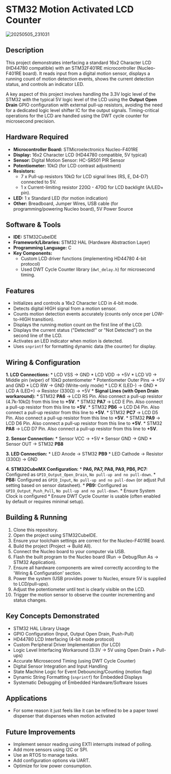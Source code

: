# STM32 Motion Activated LCD Counter
![20250505_231031](https://github.com/user-attachments/assets/b105adbd-c498-40f8-9669-71904380ba0d)
## Description

This project demonstrates interfacing a standard 16x2 Character LCD (HD44780 compatible) with an STM32F401RE microcontroller (Nucleo-F401RE board). It reads input from a digital motion sensor, displays a running count of motion detection events, shows the current detection status, and controls an indicator LED.

A key aspect of this project involves handling the 3.3V logic level of the STM32 with the typical 5V logic level of the LCD using the **Output Open Drain** GPIO configuration with external pull-up resistors, avoiding the need for a dedicated logic level shifter IC for the output signals. Timing-critical operations for the LCD are handled using the DWT cycle counter for microsecond precision.

## Hardware Required

* **Microcontroller Board:** STMicroelectronics Nucleo-F401RE
* **Display:** 16x2 Character LCD (HD44780 compatible, 5V typical)
* **Sensor:** Digital Motion Sensor: HC-SR501 PIR Sensor
* **Potentiometer:** 10kΩ (for LCD contrast adjustment)
* **Resistors:**
    * 7 x Pull-up resistors 10kΩ for LCD signal lines (RS, E, D4-D7) connected to 5V.
    * 1 x Current-limiting resistor 220Ω - 470Ω for LCD backlight (A/LED+ pin).
* **LED:** 1 x Standard LED (for motion indication)
* **Other:** Breadboard, Jumper Wires, USB cable (for programming/powering Nucleo board), 5V Power Source 

## Software & Tools

* **IDE:** STM32CubeIDE
* **Framework/Libraries:** STM32 HAL (Hardware Abstraction Layer)
* **Programming Language:** C
* **Key Components:**
    * Custom LCD driver functions (implementing HD44780 4-bit protocol)
    * Used DWT Cycle Counter library (`dwt_delay.h`) for microsecond timing.

## Features

* Initializes and controls a 16x2 Character LCD in 4-bit mode.
* Detects digital HIGH signal from a motion sensor.
* Counts motion detection events accurately (counts only once per LOW-to-HIGH transition).
* Displays the running motion count on the first line of the LCD.
* Displays the current status ("Detected!" or "Not Detected") on the second line of the LCD.
* Activates an LED indicator when motion is detected.
* Uses `snprintf` for formatting dynamic data (the counter) for display.

## Wiring & Configuration

**1. LCD Connections:**
    * LCD VSS -> GND
    * LCD VDD -> +5V
    * LCD V0 -> Middle pin (wiper) of 10kΩ potentiometer
    * Potentiometer Outer Pins -> +5V and GND
    * LCD RW -> GND (Write-only mode)
    * LCD K (LED-) -> GND
    * LCD A (LED+) -> Resistor (330Ω) -> +5V
    * **Signal Lines (with Open Drain workaround):**
        * STM32 **PA6** -> LCD RS Pin. Also connect a pull-up resistor (4.7k-10kΩ) from this line to **+5V**.
        * STM32 **PA7** -> LCD E Pin. Also connect a pull-up resistor from this line to **+5V**.
        * STM32 **PB6** -> LCD D4 Pin. Also connect a pull-up resistor from this line to **+5V**.
        * STM32 **PC7** -> LCD D5 Pin. Also connect a pull-up resistor from this line to **+5V**.
        * STM32 **PA9** -> LCD D6 Pin. Also connect a pull-up resistor from this line to **+5V**.
        * STM32 **PA8** -> LCD D7 Pin. Also connect a pull-up resistor from this line to **+5V**.

**2. Sensor Connection:**
    * Sensor VCC -> +5V
    * Sensor GND -> GND
    * Sensor OUT -> STM32 **PB8**

**3. LED Connection:**
    * LED Anode -> STM32 **PB9**
    * LED Cathode -> Resistor (330Ω) -> GND

**4. STM32CubeMX Configuration:**
    * **PA6, PA7, PA8, PA9, PB6, PC7:** Configured as `GPIO_Output_Open_Drain`, `No pull-up and no pull-down`.
    * **PB8:** Configured as `GPIO_Input`, `No pull-up and no pull-down` (or adjust Pull setting based on sensor datasheet).
    * **PB9:** Configured as `GPIO_Output_Push_Pull`, `No pull-up and no pull-down`.
    * Ensure System Clock is configured
    * Ensure DWT Cycle Counter is usable (often enabled by default or requires minimal setup).

## Building & Running

1.  Clone this repository.
2.  Open the project using STM32CubeIDE.
3.  Ensure your toolchain settings are correct for the Nucleo-F401RE board.
4.  Build the project (Project -> Build All).
5.  Connect the Nucleo board to your computer via USB.
6.  Flash the built program to the Nucleo board (Run -> Debug/Run As -> STM32 Application).
7.  Ensure all hardware components are wired correctly according to the 'Wiring & Configuration' section.
8.  Power the system (USB provides power to Nucleo, ensure 5V is supplied to LCD/pull-ups).
9.  Adjust the potentiometer until text is clearly visible on the LCD.
10. Trigger the motion sensor to observe the counter incrementing and status changes.

## Key Concepts Demonstrated

* STM32 HAL Library Usage
* GPIO Configuration (Input, Output Open Drain, Push-Pull)
* HD44780 LCD Interfacing (4-bit mode protocol)
* Custom Peripheral Driver Implementation (for LCD)
* Logic Level Interfacing Workaround (3.3V -> 5V using Open Drain + Pull-ups)
* Accurate Microsecond Timing (using DWT Cycle Counter)
* Digital Sensor Integration and Input Handling
* State Machine Logic for Event Debouncing/Counting (motion flag)
* Dynamic String Formatting (`snprintf`) for Embedded Displays
* Systematic Debugging of Embedded Hardware/Software Issues

## Applications

* For some reason it just feels like it can be refined to be a paper towel dispenser that dispenses when motion activated

## Future Improvements
* Implement sensor reading using EXTI interrupts instead of polling.
* Add more sensors using I2C or SPI.
* Use an RTOS to manage tasks.
* Add configuration options via UART.
* Optimize for low power consumption.
